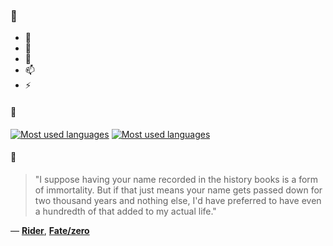 ### 👋

- 🔭
- 🌱
- 💬
- 📫
- ⚡

#### 🧏

[![Most used languages](https://github-readme-stats-aynah.vercel.app/api/top-langs/?username=aynh&theme=solarized-dark&langs_count=6&layout=compact&hide_title=true)](https://github.com/anuraghazra/github-readme-stats#gh-dark-mode-only)
[![Most used languages](https://github-readme-stats-aynah.vercel.app/api/top-langs/?username=aynh&theme=solarized-light&langs_count=6&layout=compact&hide_title=true)](https://github.com/anuraghazra/github-readme-stats#gh-light-mode-only)

#### 💬

> "I suppose having your name recorded in the history books is a form of immortality. But if that just means your name gets passed down for two thousand years and nothing else, I'd have preferred to have even a hundredth of that added to my actual life."

&mdash; [**Rider**](https://myanimelist.net/character.php?q=Rider&cat=character), [**Fate/zero**](https://myanimelist.net/search/all?q=Fate%2Fzero&cat=all)
